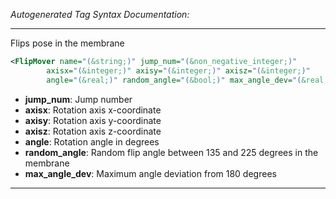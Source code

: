 <!-- THIS IS AN AUTOGENERATED FILE: Don't edit it directly, instead change the schema definition in the code itself. -->

_Autogenerated Tag Syntax Documentation:_

---
Flips pose in the membrane

```xml
<FlipMover name="(&string;)" jump_num="(&non_negative_integer;)"
        axisx="(&integer;)" axisy="(&integer;)" axisz="(&integer;)"
        angle="(&real;)" random_angle="(&bool;)" max_angle_dev="(&real;)" />
```

-   **jump_num**: Jump number
-   **axisx**: Rotation axis x-coordinate
-   **axisy**: Rotation axis y-coordinate
-   **axisz**: Rotation axis z-coordinate
-   **angle**: Rotation angle in degrees
-   **random_angle**: Random flip angle between 135 and 225 degrees in the membrane
-   **max_angle_dev**: Maximum angle deviation from 180 degrees

---
